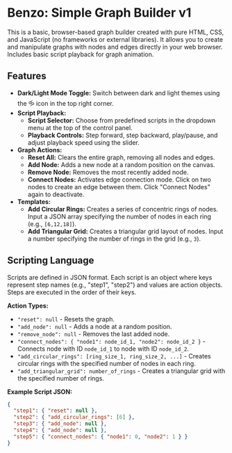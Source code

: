 # Benzo: Simple Graph Builder v1

This is a basic, browser-based graph builder created with pure HTML, CSS, and JavaScript (no frameworks or external libraries). It allows you to create and manipulate graphs with nodes and edges directly in your web browser. Includes basic script playback for graph animation.

## Features

*   **Dark/Light Mode Toggle:** Switch between dark and light themes using the 🝰 icon in the top right corner.
*   **Script Playback:**
    *   **Script Selector:** Choose from predefined scripts in the dropdown menu at the top of the control panel.
    *   **Playback Controls:** Step forward, step backward, play/pause, and adjust playback speed using the slider.
*   **Graph Actions:**
    *   **Reset All:** Clears the entire graph, removing all nodes and edges.
    *   **Add Node:** Adds a new node at a random position on the canvas.
    *   **Remove Node:** Removes the most recently added node.
    *   **Connect Nodes:** Activates edge connection mode. Click on two nodes to create an edge between them. Click "Connect Nodes" again to deactivate.
*   **Templates:**
    *   **Add Circular Rings:**  Creates a series of concentric rings of nodes. Input a JSON array specifying the number of nodes in each ring (e.g., `[6,12,18]`).
    *   **Add Triangular Grid:** Creates a triangular grid layout of nodes. Input a number specifying the number of rings in the grid (e.g., `3`).

## Scripting Language

Scripts are defined in JSON format. Each script is an object where keys represent step names (e.g., "step1", "step2") and values are action objects. Steps are executed in the order of their keys.

**Action Types:**

*   `"reset": null` - Resets the graph.
*   `"add_node": null` - Adds a node at a random position.
*   `"remove_node": null` - Removes the last added node.
*   `"connect_nodes": { "node1": node_id_1, "node2": node_id_2 }` - Connects node with ID `node_id_1` to node with ID `node_id_2`.
*   `"add_circular_rings": [ring_size_1, ring_size_2, ...]` - Creates circular rings with the specified number of nodes in each ring.
*   `"add_triangular_grid": number_of_rings` - Creates a triangular grid with the specified number of rings.

**Example Script JSON:**

```json
{
  "step1": { "reset": null },
  "step2": { "add_circular_rings": [6] },
  "step3": { "add_node": null },
  "step4": { "add_node": null },
  "step5": { "connect_nodes": { "node1": 0, "node2": 1 } }
}